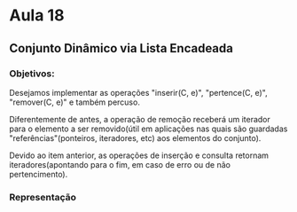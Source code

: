 # Aula 18

## Conjunto Dinâmico via Lista Encadeada

### Objetivos:

Desejamos implementar as operações "inserir(C, e)", "pertence(C, e)", "remover(C, e)" e também percuso.

Diferentemente de antes, a operação de remoção receberá um iterador para o elemento a ser removido(útil em aplicações nas quais são guardadas "referências"(ponteiros, iteradores, etc) aos elementos do conjunto).

Devido ao item anterior, as operações de inserção e consulta retornam iteradores(apontando para o fim, em caso de erro ou de não pertencimento).

### Representação


